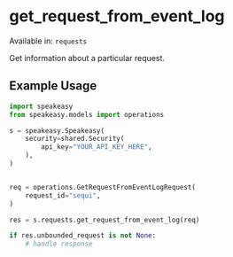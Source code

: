 # get_request_from_event_log
Available in: `requests`

Get information about a particular request.

## Example Usage
```python
import speakeasy
from speakeasy.models import operations

s = speakeasy.Speakeasy(
    security=shared.Security(
        api_key="YOUR_API_KEY_HERE",
    ),
)


req = operations.GetRequestFromEventLogRequest(
    request_id="sequi",
)

res = s.requests.get_request_from_event_log(req)

if res.unbounded_request is not None:
    # handle response
```
